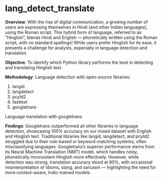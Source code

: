 # lang_detect_translate
**Overview**:
With the rise of digital communication, a growing number of users are expressing themselves in Hindi (and other Indian languages), using the Roman script. This hybrid form of language, referred to as “Hinglish”, blends Hindi and English — phonetically written using the Roman script, with no standard spellings! While users prefer Hinglish for its ease, it presents a challenge for analysts, especially in language detection and translation.

**Objective**:
To identify which Python library performs the best in detecting and translating Hinglish text.

**Methodology**:
Language detection with open-source libraries:
1. langid
2. langdetect
3. pcyld2
4. fasttext
5. googletrans

Language translation with googletrans

**Findings**:
Googletrans outperformed all other libraries in language detection, showcasing 100% accuracy on our mixed dataset with English and Hinglish text. Traditional libraries like langid, langdetect, and pcyld2 struggled due to their rule-based or keyword-matching systems, often misclassifying languages. Googletrans’s superior performance stems from its Neural Machine Translation (NMT) model, which handles noisy, phonetically inconsistent Hinglish more effectively. However, while detection was strong, translation accuracy stood at 80%, with occasional misinterpretation of idioms, slang, and sarcasm — highlighting the need for more context-aware, Indic-trained models.
